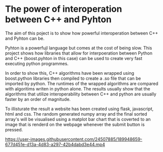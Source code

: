 # The power of interoperation between C++ and Pyhton

The aim of this poject is to show how powerful interoperation between C++ and Pyhton can be.

Pyhton is a powerfujl language but comes at the cost of being slow. This project shows how libraries that allow for interpoeration between Python and C++ (boost.pyhton in this case) can be used to create very fast executing python programmes.

In order to show this, C++ algorithms have been wrapped using boost.python libraries then compiled to create a .so file that can be imported by python. The runtimes of the wrapped algorithms are compared with algoritims writen in python alone. The results usually show that the algorithms that utilize interoperability between C++ and python  are usually faster by an order of magnitude.

To illisturate the result a website has been created using flask, javascript, html and css. The random generated numpy array and the final sorted array's will be visualised using a matplot bar chart that is coverted to an image that is renderd on the webpage whenever the submit button is pressed.



https://user-images.githubusercontent.com/24507885/189948659-677d451e-d13a-4d83-a297-42b4dabd3e44.mp4

